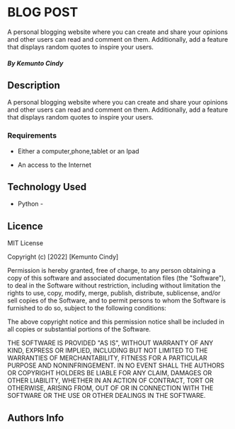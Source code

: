 # BLOG POST
 A personal blogging website where you can create and share your opinions and other users can read and comment on them. Additionally, add a feature that displays random quotes to inspire your users. 

##### By Kemunto Cindy


## Description
<p>A personal blogging website where you can create and share your opinions and other users can read and comment on them. Additionally, add a feature that displays random quotes to inspire your users. </p>


### Requirements

* Either a computer,phone,tablet or an Ipad

* An access to the Internet

## Technology Used
* Python - 


## Licence

MIT License

Copyright (c) [2022] [Kemunto Cindy]

Permission is hereby granted, free of charge, to any person obtaining a copy
of this software and associated documentation files (the "Software"), to deal
in the Software without restriction, including without limitation the rights
to use, copy, modify, merge, publish, distribute, sublicense, and/or sell
copies of the Software, and to permit persons to whom the Software is
furnished to do so, subject to the following conditions:

The above copyright notice and this permission notice shall be included in all
copies or substantial portions of the Software.

THE SOFTWARE IS PROVIDED "AS IS", WITHOUT WARRANTY OF ANY KIND, EXPRESS OR
IMPLIED, INCLUDING BUT NOT LIMITED TO THE WARRANTIES OF MERCHANTABILITY,
FITNESS FOR A PARTICULAR PURPOSE AND NONINFRINGEMENT. IN NO EVENT SHALL THE
AUTHORS OR COPYRIGHT HOLDERS BE LIABLE FOR ANY CLAIM, DAMAGES OR OTHER
LIABILITY, WHETHER IN AN ACTION OF CONTRACT, TORT OR OTHERWISE, ARISING FROM,
OUT OF OR IN CONNECTION WITH THE SOFTWARE OR THE USE OR OTHER DEALINGS IN THE
SOFTWARE.


## Authors Info
